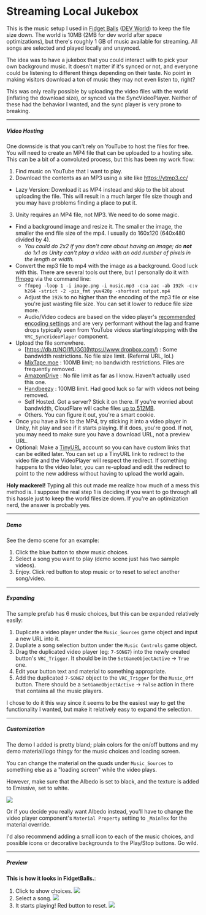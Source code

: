 # Streaming Local Jukebox
This is the music setup I used in [Fidget Balls](https://www.vrchat.net/launch?worldId=wrld_cd6a9712-1192-4b4c-b694-29590a920a13) ([DEV World](https://www.vrchat.net/launch?worldId=wrld_848408b0-eb4a-4969-87b9-39c27766b6ab)) to keep the file size down.  The world is 10MB (2MB for dev world after space optimizations), but there's roughly 1 GB of music available for streaming.  All songs are selected and played locally and unsynced.

The idea was to have a jukebox that you could interact with to pick your own background music.  It doesn't matter if it's synced or not, and everyone could be listening to different things depending on their taste.  No point in making visitors download a ton of music they may not even listen to, right?

This was only really possible by uploading the video files with the world (inflating the download size), or synced via the SyncVideoPlayer.  Neither of these had the behavior I wanted, and the sync player is very prone to breaking.

---

##### Video Hosting
One downside is that you can't rely on YouTube to host the files for free.  You will need to create an MP4 file that can be uploaded to a hosting site.  This can be a bit of a convoluted process, but this has been my work flow:

1. Find music on YouTube that I want to play.
2. Download the contents as an MP3 using a site like https://ytmp3.cc/
  * Lazy Version: Download it as MP4 instead and skip to the bit about uploading the file. This will result in a much larger file size though and you may have problems finding a place to put it.
3. Unity requires an MP4 file, not MP3.  We need to do some magic.
  * Find a background image and resize it. The smaller the image, the smaller the end file size of the mp4. I usually do 160x120 (640x480 divided by 4).
    * *You could do 2x2 if you don't care about having an image; do **not** do 1x1 as Unity can't play a video with an odd number of pixels in the length or width.*
  * Convert the mp3 file to mp4 with the image as a background.  Good luck with this.  There are several tools out there, but I personally do it with [ffmpeg](https://www.ffmpeg.org/) via the command line:
    * `ffmpeg -loop 1 -i image.png -i music.mp3 -c:a aac -ab 192k -c:v h264 -strict -2 -pix_fmt yuv420p -shortest output.mp4`
    * Adjust the `192k` to no higher than the encoding of the mp3 file or else you're just wasting file size.  You can set it lower to reduce file size more.
    * Audio/Video codecs are based on the video player's [recommended encoding settings](https://docs.unity3d.com/ScriptReference/Video.VideoPlayer.html) and are very performant without the lag and frame drops typically seen from YouTube videos starting/stopping with the `VRC_SyncVideoPlayer` component.
  * Upload the file somewhere.
    * [https://db.tt/NOI1fUGG](https://www.dropbox.com/) : Some bandwidth restrictions. No file size limit. (Referral URL, lol.)
    * [MixTape.moe](https://mixtape.moe/) : 100MB limit; no bandwidth restrictions.  Files are frequently removed.
    * [AmazonDrive](https://www.amazon.com/clouddrive) : No file limit as far as I know.  Haven't actually used this one.
    * [Handbeezy](http://handbeezy.com/tmY72Olke/) : 100MB limit.  Had good luck so far with videos not being removed.
    * Self Hosted.  Got a server? Stick it on there. If you're worried about bandwidth, CloudFlare will cache files [up to 512MB](https://support.cloudflare.com/hc/en-us/articles/200394750-What-s-the-maximum-file-size-Cloudflare-will-cache-).
    * Others. You can figure it out, you're a smart cookie.
  * Once you have a link to the MP4, try sticking it into a video player in Unity, hit play and see if it starts playing.  If it does, you're good.  If not, you may need to make sure you have a download URL, not a preview URL.
  * Optional: Make a [TinyURL](https://tiny.cc/) account so you can have custom links that can be edited later.  You can set up a TinyURL link to redirect to the video file and the VideoPlayer will respect the redirect.  If something happens to the video later, you can re-upload and edit the redirect to point to the new address without having to upload the world again.

**Holy mackerel!**  Typing all this out made me realize how much of a mess this method is.  I suppose the real step 1 is deciding if you want to go through all this hassle just to keep the world filesize down.  If you're an optimization nerd, the answer is probably yes.

---

##### Demo
See the demo scene for an example:
1. Click the blue button to show music choices.
2. Select a song you want to play (demo scene just has two sample videos).
3. Enjoy.  Click red button to stop music or to reset to select another song/video.
---
##### Expanding
The sample prefab has 6 music choices, but this can be expanded relatively easily:

1. Duplicate a video player under the `Music_Sources` game object and input a new URL into it.
2. Dupliate a song selection button under the `Music Controls` game object.
3. Drag the duplicated video player (eg: `7-SONG7`) into the newly created button's `VRC_Trigger`.  It should be in the `SetGameObjectActive` -> `True` one.
4. Edit your button text and material to something appropriate.
5. Add the duplicated `7-SONG7` object to the `VRC_Trigger` for the `Music_Off` button. There should be a `SetGameObjectActive` -> `False` action in there that contains all the music players.

I chose to do it this way since it seems to be the easiest way to get the functionality I wanted, but make it relatively easy to expand the selection.

---

##### Customization
The demo I added is pretty bland; plain colors for the on/off buttons and my demo material/logo thingy for the music choices and loading screen.

You can change the material on the quads under `Music_Sources` to something else as a "loading screen" while the video plays.

However, make sure that the Albedo is set to black, and the texture is added to Emissive, set to white.

![](https://i.imgur.com/x4iRjQE.png)

Or if you decide you really want Albedo instead, you'll have to change the video player component's `Material Property` setting to `_MainTex` for the material override.

I'd also recommend adding a small icon to each of the music choices, and possible icons or decorative backgrounds to the Play/Stop buttons.  Go wild.

---

##### Preview
**This is how it looks in FidgetBalls.**:

1. Click to show choices.
![](https://i.imgur.com/hFLk5tm.png)
2. Select a song.
![](https://i.imgur.com/mtrJhKU.png)
3. It starts playing!  Red button to reset.
![](https://i.imgur.com/EdEPeuL.png)
